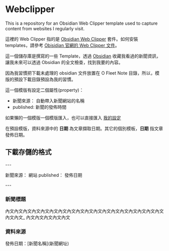# Webclipper
This is a repository for an Obsidian Web Clipper template used to capture content from websites I regularly visit.

這裡的 Web Clipper 指的是 [Obsidian Web Clipper](https://github.com/obsidianmd/obsidian-clipper) 套件。如何安裝 templates，請參考 [Obisidian 官網的 Web Clipper 文件](https://help.obsidian.md/web-clipper/templates)。

這一個儲存庫是撰寫的一些 Template，透過 [Obsidian](https://obsidian.md/) 收藏我看過的新聞資訊，讓我未來可以透過 Obsidian 的全文檢查，找到我要的內容。

因為我習慣把下載未處理的 obsidian 文件放置在 O Fleet Note 目錄，所以，模版的預設下載目錄預設為我的習慣。

這一個模版有設定二個屬性(property)： 
- 新聞來源： 自動帶入新聞網站的名稱
- published: 新聞的發佈時間

如果懶的一個模版一個模版匯入，也可以直接匯入 [我的設定](https://github.com/reic/obsidian_webclipper_template/blob/main/obsidian-web-clipper-settings.json)

在預設模版，資料來源中的 **日期** 為文章擷取日期。其它的個別模板，**日期** 指文章發佈日期。
## 下載存儲的格式
\-\-\-

新聞來源： 網站
published： 發佈日期

\-\-\-

###  新聞標題

內文內文內文內文內文內文內文內文內文內文內文內文內文內文內文內文內文內文內文內文_
內文內文內文內文內文

### 資料來源
發佈日期：\[新聞名稱\]\(新聞網址\)

